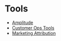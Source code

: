 # Tools

- [Amplitude](amplitude.md)
- [Customer Ops Tools](customer_ops_tools.md)
- [Marketing Attribution](marketing_attribution.md)
